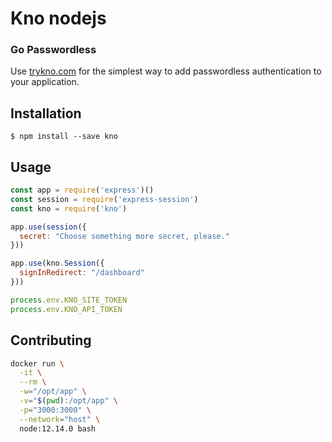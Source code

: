 # Kno nodejs

### Go Passwordless

Use [trykno.com](https://trykno.com) for the simplest way to add passwordless authentication to your application.

## Installation

```
$ npm install --save kno
```

## Usage

```JavaScript
const app = require('express')()
const session = require('express-session')
const kno = require('kno')

app.use(session({
  secret: "Choose something more secret, please."
}))

app.use(kno.Session({
  signInRedirect: "/dashboard"
}))
```

```JavaScript
process.env.KNO_SITE_TOKEN
process.env.KNO_API_TOKEN
```

## Contributing

```bash
docker run \
  -it \
  --rm \
  -w="/opt/app" \
  -v="$(pwd):/opt/app" \
  -p="3000:3000" \
  --network="host" \
  node:12.14.0 bash
```
